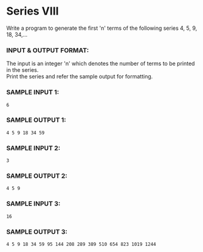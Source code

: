 # Series VIII

Write a program to generate the first 'n' terms of the following series 4, 5, 9, 18, 34,... 

### INPUT & OUTPUT FORMAT:

The input is an integer 'n' which denotes the number of terms to be printed in the series. <br>
Print the series and refer the sample output for formatting.

### SAMPLE INPUT 1:

```
6
```

### SAMPLE OUTPUT 1:

```
4 5 9 18 34 59
```

### SAMPLE INPUT 2:

```
3
```

### SAMPLE OUTPUT 2:

```
4 5 9
```

### SAMPLE INPUT 3:

```
16
```

### SAMPLE OUTPUT 3:

```
4 5 9 18 34 59 95 144 208 289 389 510 654 823 1019 1244
```
